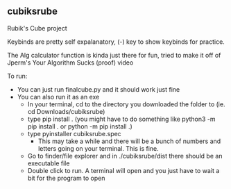 ## cubiksrube
Rubik's Cube project

Keybinds are pretty self expalanatory, (-) key to show keybinds for practice.

The Alg calculator function is kinda just there for fun, tried to make it off of Jperm's Your Algorithm Sucks (proof) video

To run:
- You can just run finalcube.py and it should work just fine
- You can also run it as an exe 
    - In your terminal, cd to the directory you downloaded the folder to (ie. cd Downloads/cubiksrube) 
    - type pip install . (you might have to do something like python3 -m pip install . or python -m pip install .)
    - type pyinstaller cubiksrube.spec
        - This may take a while and there will be a bunch of numbers and letters going on your terminal. This is fine.
    - Go to finder/file explorer and in ./cubiksrube/dist there should be an executable file
    - Double click to run. A terminal will open and you just have to wait a bit for the program to open
